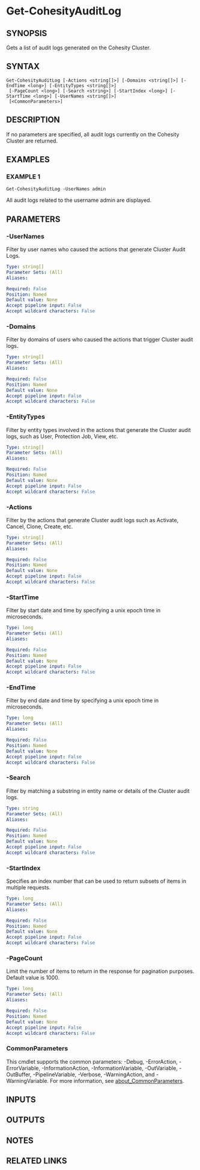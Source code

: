
# Get-CohesityAuditLog

## SYNOPSIS
Gets a list of audit logs generated on the Cohesity Cluster.

## SYNTAX

```
Get-CohesityAuditLog [-Actions <string[]>] [-Domains <string[]>] [-EndTime <long>] [-EntityTypes <string[]>]
 [-PageCount <long>] [-Search <string>] [-StartIndex <long>] [-StartTime <long>] [-UserNames <string[]>]
 [<CommonParameters>]
```

## DESCRIPTION
If no parameters are specified, all audit logs currently on the Cohesity Cluster are returned.

## EXAMPLES

### EXAMPLE 1
```
Get-CohesityAuditLog -UserNames admin
```

All audit logs related to the username admin are displayed.

## PARAMETERS

### -UserNames
Filter by user names who caused the actions that generate Cluster Audit Logs.

```yaml
Type: string[]
Parameter Sets: (All)
Aliases:

Required: False
Position: Named
Default value: None
Accept pipeline input: False
Accept wildcard characters: False
```

### -Domains
Filter by domains of users who caused the actions that trigger Cluster audit logs.

```yaml
Type: string[]
Parameter Sets: (All)
Aliases:

Required: False
Position: Named
Default value: None
Accept pipeline input: False
Accept wildcard characters: False
```

### -EntityTypes
Filter by entity types involved in the actions that generate the Cluster audit logs, such as User, Protection Job, View, etc.

```yaml
Type: string[]
Parameter Sets: (All)
Aliases:

Required: False
Position: Named
Default value: None
Accept pipeline input: False
Accept wildcard characters: False
```

### -Actions
Filter by the actions that generate Cluster audit logs such as Activate, Cancel, Clone, Create, etc.

```yaml
Type: string[]
Parameter Sets: (All)
Aliases:

Required: False
Position: Named
Default value: None
Accept pipeline input: False
Accept wildcard characters: False
```

### -StartTime
Filter by start date and time by specifying a unix epoch time in microseconds.

```yaml
Type: long
Parameter Sets: (All)
Aliases:

Required: False
Position: Named
Default value: None
Accept pipeline input: False
Accept wildcard characters: False
```

### -EndTime
Filter by end date and time by specifying a unix epoch time in microseconds.

```yaml
Type: long
Parameter Sets: (All)
Aliases:

Required: False
Position: Named
Default value: None
Accept pipeline input: False
Accept wildcard characters: False
```

### -Search
Filter by matching a substring in entity name or details of the Cluster audit logs.

```yaml
Type: string
Parameter Sets: (All)
Aliases:

Required: False
Position: Named
Default value: None
Accept pipeline input: False
Accept wildcard characters: False
```

### -StartIndex
Specifies an index number that can be used to return subsets of items in multiple requests.

```yaml
Type: long
Parameter Sets: (All)
Aliases:

Required: False
Position: Named
Default value: None
Accept pipeline input: False
Accept wildcard characters: False
```

### -PageCount
Limit the number of items to return in the response for pagination purposes.
Default value is 1000.

```yaml
Type: long
Parameter Sets: (All)
Aliases:

Required: False
Position: Named
Default value: None
Accept pipeline input: False
Accept wildcard characters: False
```

### CommonParameters
This cmdlet supports the common parameters: -Debug, -ErrorAction, -ErrorVariable, -InformationAction, -InformationVariable, -OutVariable, -OutBuffer, -PipelineVariable, -Verbose, -WarningAction, and -WarningVariable. For more information, see [about_CommonParameters](http://go.microsoft.com/fwlink/?LinkID=113216).

## INPUTS

## OUTPUTS

## NOTES

## RELATED LINKS

